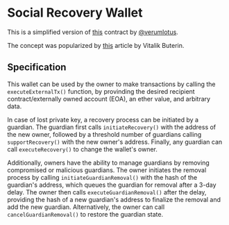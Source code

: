# Social Recovery Wallet
This is a simplified version of
[this](https://github.com/verumlotus/social-recovery-wallet/blob/main/src/Wallet.sol)
contract by [@verumlotus](https://github.com/verumlotus). 

The concept was popularized by
[this](https://vitalik.ca/general/2021/01/11/recovery.html) article by Vitalik
Buterin.

## Specification
This wallet can be used by the owner to make transactions by calling the
`executeExternalTx()` function, by provinding the desired recipient
contract/externally owned account (EOA), an ether value, and arbitrary data.

In case of lost private key, a recovery process can be initiated by a guardian.
The guardian first calls `initiateRecovery()` with the address of the new
owner, followed by a threshold number of guardians calling `supportRecovery()`
with the new owner's address. Finally, any guardian can call
`executeRecovery()` to change the wallet's owner. 

Additionally, owners have the ability to manage guardians by removing
compromised or malicious guardians. The owner initiates the removal process by
calling `initiateGuardianRemoval()` with the hash of the guardian's address,
which queues the guardian for removal after a 3-day delay. The owner then calls
`executeGuardianRemoval()` after the delay, providing the hash of a new
guardian's address to finalize the removal and add the new guardian.
Alternatively, the owner can call `cancelGuardianRemoval()` to restore the
guardian state.
